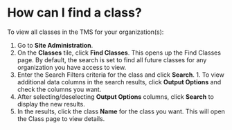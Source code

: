 # How can I find a class?

To view all classes in the TMS for your organization(s):
1. Go to **Site Administration**.
1. On the **Classes** tile, click **Find Classes**. This opens up the Find Classes page. By default, the search is set to find all future classes for any organization you have access to view. 
1. Enter the Search Filters criteria for the class and click **Search**. 1. To view additional data columns in the search results, click **Output Options** and check the columns you want.
1. After selecting/deselecting **Output Options** columns, click **Search** to display the new results. 
1. In the results, click the class **Name** for the class you want. This will open the Class page to view details.